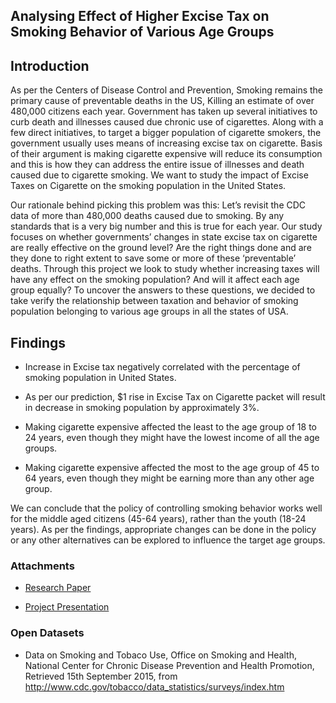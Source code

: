 <h2>Analysing Effect of Higher Excise Tax on Smoking Behavior of Various Age Groups</h2>

<h2>Introduction</h2> 

As per the Centers of Disease Control and Prevention, Smoking remains the primary cause of preventable deaths in the US, Killing an estimate of over 480,000 citizens each year. Government has taken up several initiatives to curb death and illnesses caused due chronic use of cigarettes. Along with a few direct initiatives, to target a bigger population of cigarette smokers, the government usually uses means of increasing excise tax on cigarette. Basis of their argument is making cigarette expensive will reduce its consumption and this is how they can address the entire issue of illnesses and death caused due to cigarette smoking. We want to study the impact of Excise Taxes on Cigarette on the smoking population in the United States.

Our rationale behind picking this problem was this: Let’s revisit the CDC data of more than 480,000 deaths caused due to smoking. By any standards that is a very big number and this is true for each year. Our study focuses on whether governments’ changes in state excise tax on cigarette are really effective on the ground level? Are the right things done and are they done to right extent to save some or more of these ‘preventable’ deaths. Through this project we look to study whether increasing taxes will have any effect on the smoking population? And will it affect each age group equally? To uncover the answers to these questions, we decided to take verify the relationship between taxation and behavior of smoking population belonging to various age groups in all the states of USA. 

<h2>Findings</h2>

- Increase in Excise tax negatively correlated with the percentage of smoking population in United States.  

- As per our prediction, $1 rise in Excise Tax on Cigarette packet will result in decrease in smoking population by approximately 3%.

- Making cigarette expensive affected the least to the age group of 18 to 24 years, even though they might have the lowest income of all the age groups.

- Making cigarette expensive affected the most to the age group of 45 to 64 years, even though they might be earning more than any other age group.

We can conclude that the policy of controlling smoking behavior works well for the middle aged citizens (45-64 years), rather than the youth (18-24 years). As per the findings, appropriate changes can be done in the policy or any other alternatives can be explored to influence the target age groups.

<h3>Attachments</h3>

- <a href = "https://github.com/gaurav-shahane/Smoking_Vs_ExciseTax_Data_Analysis/blob/Update/Project_Paper_The%20study%20of%20Higher%20Excise%20Tax%20on%20Cigarette%20on%20Smoking%20Population.pdf">Research Paper<a>

- <a href="https://github.com/gaurav-shahane/Smoking_Vs_ExciseTax_Data_Analysis/blob/master/Project_Presentation_The%20study%20of%20Higher%20Excise%20Tax%20on%20Cigarette%20on%20Smoking%20Population.pptx"> Project Presentation</a>

<h3>Open Datasets</h3>

- Data on Smoking and Tobaco Use, Office on Smoking and Health, National Center for Chronic Disease Prevention and Health Promotion, Retrieved 15th September 2015, from http://www.cdc.gov/tobacco/data_statistics/surveys/index.htm
